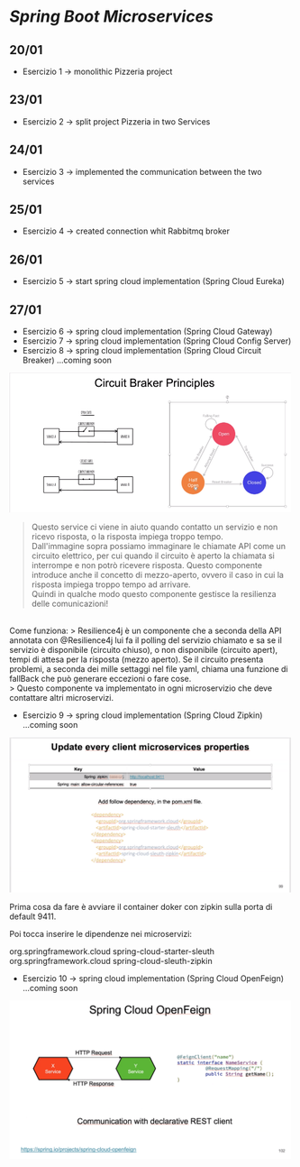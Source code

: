 
# _Spring Boot Microservices_

## 20/01
- Esercizio 1 -> monolithic Pizzeria project

## 23/01
- Esercizio 2 -> split project Pizzeria in two Services

## 24/01
- Esercizio 3 -> implemented the communication between the two services

## 25/01
- Esercizio 4 -> created connection whit Rabbitmq broker

## 26/01
- Esercizio 5 -> start spring cloud implementation (Spring Cloud Eureka)

## 27/01
- Esercizio 6 -> spring cloud implementation (Spring Cloud Gateway)
- Esercizio 7 -> spring cloud implementation (Spring Cloud Config Server)
- Esercizio 8 -> spring cloud implementation (Spring Cloud Circuit Breaker) ...coming soon

<img src="https://github.com/circ93/java_microservices2/blob/9cd223559f4b83d30ebc5439c6ff792fae8e0999/img/spring_cloud_circuit_braker.png" alt="drawing" width="500"/>

> Questo service ci viene in aiuto quando contatto un servizio e non ricevo risposta, o la risposta impiega troppo tempo. <br  />
> Dall'immagine sopra possiamo immaginare le chiamate API come un circuito elettrico, per cui quando il circuito è aperto la chiamata si interrompe e non potrò ricevere risposta. Questo componente introduce anche il concetto di mezzo-aperto, ovvero il caso in cui la risposta impiega troppo tempo ad arrivare. <br  />
> Quindi in qualche modo questo componente gestisce la resilienza delle comunicazioni! <br  />
<br  />
Come funziona:
> Resilience4j è un componente che a seconda della API annotata con @Resilience4j lui fa il polling del servizio chiamato e sa se il servizio è disponibile (circuito chiuso), o non disponibile (circuito apert), tempi di attesa per la risposta (mezzo aperto). Se il circuito presenta problemi, a seconda dei mille settaggi nel file yaml, chiama una funzione di fallBack che può generare eccezioni o fare cose. <br  />
> Questo componente va implementato in ogni microservizio che deve contattare altri microservizi. <br  />

- Esercizio 9 -> spring cloud implementation (Spring Cloud Zipkin) ...coming soon

<img src="https://github.com/circ93/java_microservices2/blob/4b65f85a1ecab23b554e3f829c100a8c5f4a3163/img/zipkin.png" alt="drawing" width="500"/>

Prima cosa da fare è avviare il container doker con zipkin sulla porta di default 9411.

Poi tocca inserire le dipendenze nei microservizi:

<!-- ZipKin -->
<dependency>
    <groupId>org.springframework.cloud</groupId>
    <artifactId>spring-cloud-starter-sleuth</artifactId>
</dependency>
<dependency>
    <groupId>org.springframework.cloud</groupId>
    <artifactId>spring-cloud-sleuth-zipkin</artifactId>
</dependency>

- Esercizio 10 -> spring cloud implementation (Spring Cloud OpenFeign) ...coming soon

<img src="https://github.com/circ93/java_microservices2/blob/c3de6faca77743e0f48b9e2fa6a99ecef839dcbc/img/openFeign.png" alt="drawing" width="500"/>

